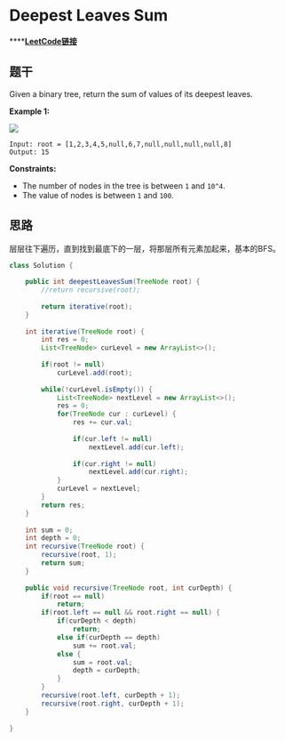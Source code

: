 # Deepest Leaves Sum

\*\*\*\*[**LeetCode链接**](https://leetcode.com/problems/deepest-leaves-sum/)

## 题干

Given a binary tree, return the sum of values of its deepest leaves.

**Example 1:**

![](https://assets.leetcode.com/uploads/2019/07/31/1483_ex1.png)

```text
Input: root = [1,2,3,4,5,null,6,7,null,null,null,null,8]
Output: 15
```

**Constraints:**

* The number of nodes in the tree is between `1` and `10^4`.
* The value of nodes is between `1` and `100`.

## 思路

层层往下遍历，直到找到最底下的一层，将那层所有元素加起来，基本的BFS。

```java
class Solution {
    
    public int deepestLeavesSum(TreeNode root) {
        //return recursive(root);
        
        return iterative(root);
    }
    
    int iterative(TreeNode root) {
        int res = 0;
        List<TreeNode> curLevel = new ArrayList<>();
        
        if(root != null)
            curLevel.add(root);
            
        while(!curLevel.isEmpty()) {
            List<TreeNode> nextLevel = new ArrayList<>();
            res = 0;
            for(TreeNode cur : curLevel) {
                res += cur.val;
                
                if(cur.left != null)
                    nextLevel.add(cur.left);
                
                if(cur.right != null)
                    nextLevel.add(cur.right);
            }
            curLevel = nextLevel;
        }
        return res;
    }
    
    int sum = 0;
    int depth = 0;
    int recursive(TreeNode root) {
        recursive(root, 1);
        return sum;
    }
    
    public void recursive(TreeNode root, int curDepth) {
        if(root == null)
            return;
        if(root.left == null && root.right == null) {
            if(curDepth < depth)
                return;
            else if(curDepth == depth)
                sum += root.val;
            else {
                sum = root.val;
                depth = curDepth;
            }
        }
        recursive(root.left, curDepth + 1);
        recursive(root.right, curDepth + 1);
    }
    
}
```

